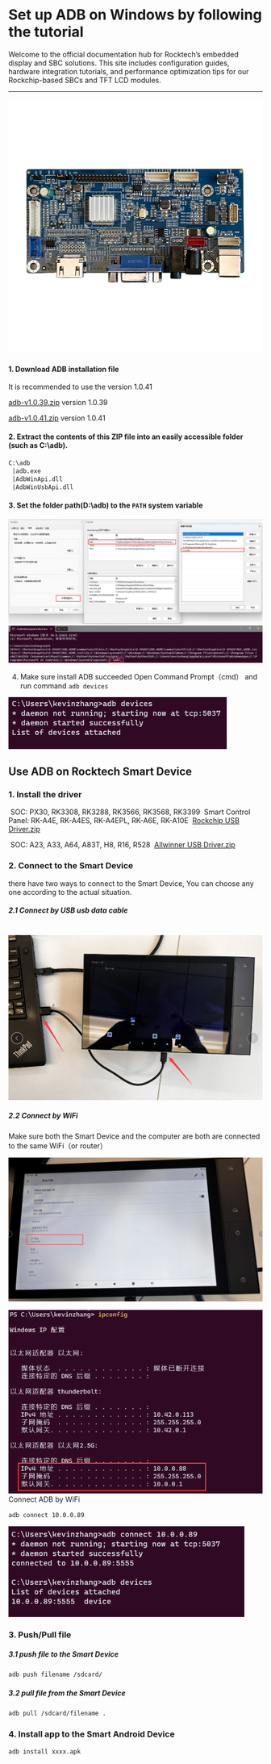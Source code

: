 # Set up ADB on Windows by following the tutorial

Welcome to the official documentation hub for Rocktech’s embedded display and SBC solutions. This site includes configuration guides, hardware integration tutorials, and performance optimization tips for our Rockchip-based SBCs and TFT LCD modules.

---

![RK070CU01 Diagram](../images/AD-1.webp)

#### 1. Download ADB installation file
It is recommended to use the version 1.0.41

[adb-v1.0.39.zip](../download/adb-v1.0.39.zip) version 1.0.39

[adb-v1.0.41.zip](../download/adb-v1.0.41.zip) version 1.0.41

#### 2. Extract the contents of this ZIP file into an easily accessible folder (such as C:\adb).
```
C:\adb
 |adb.exe
 |AdbWinApi.dll
 |AdbWinUsbApi.dll
```
#### 3. Set the folder path(D:\adb) to the `PATH` system variable


![](../images/2023-08-30_151940_3214020.44115000558404527.png)
![](../images/2023-08-30_151815_0390640.02988313158176603.png)

4. Make sure install ADB succeeded
Open Command Prompt（cmd） and run command `adb devices`

![](../images/2023-08-30_152802_9306390.23540734979466404.png)

## Use ADB on Rocktech Smart Device
### 1. Install the driver

&nbsp;SOC: PX30, RK3308, RK3288, RK3566, RK3568, RK3399
&nbsp;Smart Control Panel: RK-A4E, RK-A4ES, RK-A4EPL, RK-A6E, RK-A10E
&nbsp;[Rockchip USB Driver.zip](../download/Rockchip_USB_Driver.zip)

&nbsp;SOC: A23, A33, A64, A83T, H8, R16, R528
&nbsp;[Allwinner USB Driver.zip](../download/Allwinner_USB_Driver.zip)

### 2. Connect to the Smart Device 
there have two ways to connect to the Smart Device, You can choose any one according to the actual situation.
##### 2.1 Connect by USB usb data cable
	
&nbsp; &nbsp; ![](../images/2023-08-30_155209_3850890.2329156398027219.png)
	
##### 2.2 Connect by WiFi
Make sure both the Smart Device and the computer are both are connected to the same WiFi（or router）

![](../images/2023-08-30_163139_9836050.45092418198247275.png)

![](../images/2023-08-30_163309_5508940.6642492226795811.png)
Connect ADB by WiFi
```bash
adb connect 10.0.0.89
```

![](../images/2023-08-30_164736_0200210.2697552630903599.png)

### 3. Push/Pull file
##### 3.1 push file to the Smart Device
```bash
adb push filename /sdcard/
```

##### 3.2 pull file from the Smart Device
```bash
adb pull /sdcard/filename .
```
### 4. Install app to the Smart Android Device
```bash
adb install xxxx.apk
```